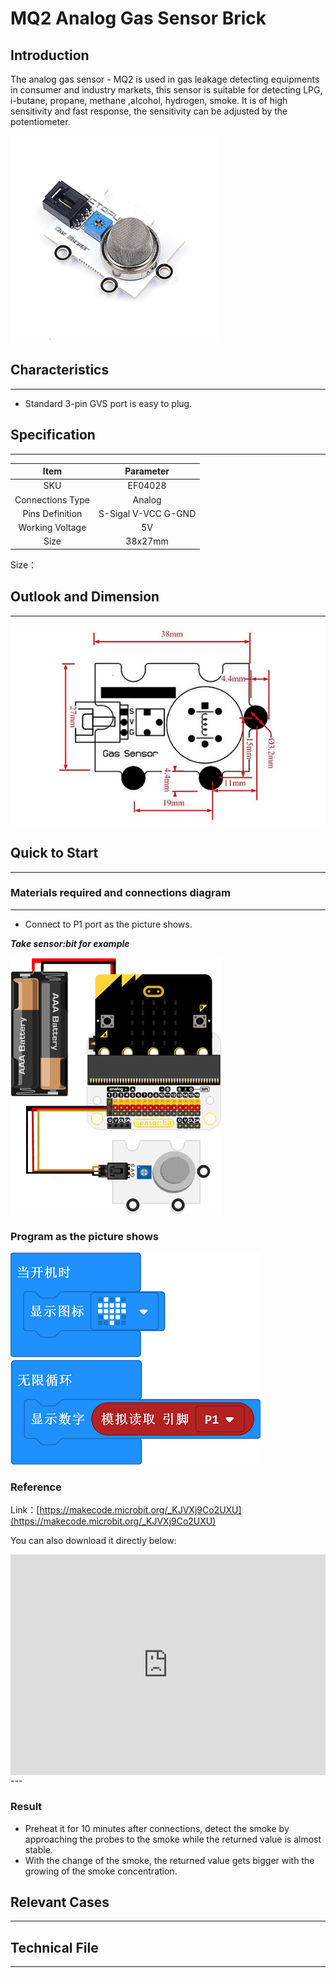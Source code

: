 # MQ2 Analog Gas Sensor Brick

## Introduction
 The analog gas sensor - MQ2 is used in gas leakage detecting equipments in consumer and industry markets, this sensor is suitable for detecting LPG, i-butane, propane, methane ,alcohol, hydrogen, smoke. It is of high sensitivity and fast response, the sensitivity can be adjusted by the potentiometer.

![](./images/04028_01.png)

## Characteristics 
---
- Standard 3-pin GVS port is easy to plug. 
## Specification
---

Item | Parameter 
:-: | :-: 
SKU|EF04028
Connections Type|Analog
Pins Definition|S-Sigal V-VCC G-GND
Working Voltage|5V
Size|38x27mm


Size：

## Outlook and Dimension
---


![](./images/04028_02.png)


## Quick to Start 
---

### Materials required and connections diagram 
---

- Connect to P1 port as the picture shows. 

***Take sensor:bit for example***



![](./images/04028_03.png)


### Program as the picture shows 

![](./images/04028_04.png)


### Reference
Link：[https://makecode.microbit.org/_KJVXj9Co2UXU](https://makecode.microbit.org/_KJVXj9Co2UXU)

You can also download it directly below:

<div style="position:relative;height:0;padding-bottom:70%;overflow:hidden;"><iframe style="position:absolute;top:0;left:0;width:100%;height:100%;" src="https://makecode.microbit.org/#pub:_KJVXj9Co2UXU" frameborder="0" sandbox="allow-popups allow-forms allow-scripts allow-same-origin"></iframe></div>  
---

### Result
- Preheat it for 10 minutes after connections, detect the smoke by approaching the probes to the smoke while the returned value is almost stable. 
- With the change of the smoke, the returned value gets bigger with the growing of the smoke concentration.
## Relevant Cases
---

## Technical File
---
